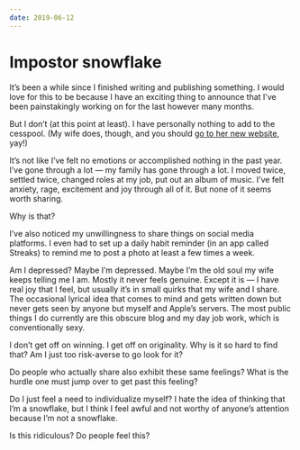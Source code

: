 ```yaml
---
date: 2019-06-12
---
```


# Impostor snowflake
<p></p><p>It’s been a while since I finished writing and publishing something. I would love for this to be because I have an exciting thing to announce that I’ve been painstakingly working on for the last however many months.</p><p></p><p></p><p></p><p>But I don’t (at this point at least). I have personally nothing to add to the cesspool. (My wife does, though, and you should <a href="http://simplywellbyalicia.com">go to her new website</a>, yay!)</p><p></p><p></p><p></p><p>It’s not like I’ve felt no emotions or accomplished nothing in the past year. I’ve gone through a lot — my family has gone through a lot. I moved twice, settled twice, changed roles at my job, put out an album of music. I’ve felt anxiety, rage, excitement and joy through all of it. But none of it seems worth sharing.</p><p></p><p></p><p></p><p>Why is that?</p><p></p><p></p><p></p><p>I’ve also noticed my unwillingness to share things on social media platforms. I even had to set up a daily habit reminder (in an app called Streaks) to remind me to post a photo at least a few times a week.</p><p></p><p></p><p></p><p>Am I depressed? Maybe I’m depressed. Maybe I’m the old soul my wife keeps telling me I am. Mostly it never feels genuine. Except it is — I have real joy that I feel, but usually it’s in small quirks that my wife and I share. The occasional lyrical idea that comes to mind and gets written down but never gets seen by anyone but myself and Apple’s servers. The most public things I do currently are this obscure blog and my day job work, which is conventionally sexy.</p><p></p><p></p><p></p><p>I don’t get off on winning. I get off on originality. Why is it so hard to find that? Am I just too risk-averse to go look for it?</p><p></p><p></p><p></p><p>Do people who actually share also exhibit these same feelings? What is the hurdle one must jump over to get past this feeling?</p><p></p><p></p><p></p><p>Do I just feel a need to individualize myself? I hate the idea of thinking that I’m a snowflake, but I think I feel awful and not worthy of anyone’s attention because I’m not a snowflake.</p><p></p><p></p><p></p><p>Is this ridiculous? Do people feel this?</p><p></p>
